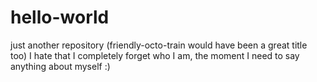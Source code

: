 # hello-world
just another repository (friendly-octo-train would have been a great title too)
I hate  that I completely forget who I am, the moment I need to say anything about myself :)
